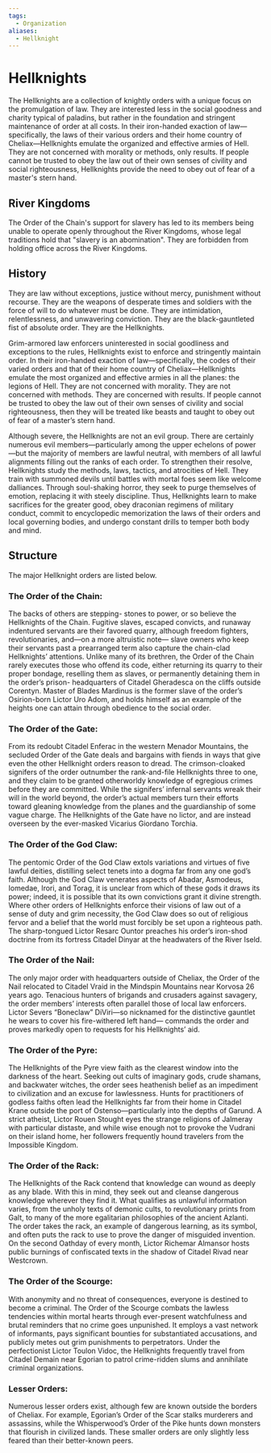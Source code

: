 ```yaml
---
tags:
  - Organization
aliases:
  - Hellknight
---
```

# Hellknights
The Hellknights are a collection of knightly orders with a unique focus on the promulgation of law. They are interested less in the social goodness and charity typical of paladins, but rather in the foundation and stringent maintenance of order at all costs. In their iron-handed exaction of law—specifically, the laws of their various orders and their home country of Cheliax—Hellknights emulate the organized and effective armies of Hell. They are not concerned with morality or methods, only results. If people cannot be trusted to obey the law out of their own senses of civility and social righteousness, Hellknights provide the need to obey out of fear of a master's stern hand.

## River Kingdoms
The Order of the Chain's support for slavery has led to its members being unable to operate openly throughout the River Kingdoms, whose legal traditions hold that "slavery is an abomination". They are forbidden from holding office across the River Kingdoms. 

## History
They are law without exceptions, justice without mercy, punishment without recourse. They are
the weapons of desperate times and soldiers with the force of will to do whatever must be done. They are intimidation, relentlessness, and unwavering conviction. They are the black-gauntleted fist of absolute order. They are the Hellknights.

Grim-armored law enforcers uninterested in social goodliness and exceptions to the rules, Hellknights exist to enforce and stringently maintain order. In their iron-handed exaction of law—specifically, the codes of their varied orders and that of their home country of Cheliax—Hellknights emulate the most organized and effective armies in all the planes: the legions of Hell. They are
not concerned with morality. They are not concerned with methods. They are concerned with results. If people cannot be trusted to obey the law out of their own senses of civility and social righteousness, then they will be treated like beasts and taught to obey out of fear of a master’s stern hand.

Although severe, the Hellknights are not an evil group. There are certainly numerous evil members—particularly among the upper echelons of power—but the majority of members are lawful neutral, with members of all lawful alignments filling out the ranks of each order. To strengthen their resolve, Hellknights study the methods, laws, tactics, and atrocities of Hell. They train with summoned devils until battles with mortal foes seem like welcome dalliances. Through soul-shaking horror, they seek to purge themselves of emotion, replacing it with steely discipline. Thus, Hellknights learn to make sacrifices for the greater good, obey draconian regimens of military conduct, commit to encyclopedic memorization the laws of their orders and local governing bodies, and undergo constant drills to temper both body and mind.

## Structure 
The major Hellknight orders are listed below.
### The Order of the Chain:  
The backs of others are stepping- stones to power, or so believe the Hellknights of the Chain. Fugitive slaves, escaped convicts, and runaway indentured servants are their favored quarry, although freedom fighters, revolutionaries, and—on a more altruistic note— slave owners who keep their servants past a prearranged term also capture the chain-clad Hellknights’ attentions. Unlike many of its brethren, the Order of the Chain rarely executes those who offend its code, either returning its quarry to their proper bondage, reselling them as slaves, or permanently detaining them in the order’s prison- headquarters of Citadel Gheradesca on the cliffs outside Corentyn. Master of Blades Mardinus is the former slave of the order’s Osirion-born Lictor Uro Adom, and holds himself as an example of the heights one can attain through obedience to the social order.
### The Order of the Gate:  
From its redoubt Citadel Enferac in the western Menador Mountains, the secluded Order of the Gate deals and bargains with fiends in ways that give even the other Hellknight orders reason to dread. The crimson-cloaked signifers of the order outnumber the rank-and-file Hellknights three to one, and they claim to be granted otherworldy knowledge of egregious crimes before they are committed. While the signifers’ infernal servants wreak their will in the world beyond, the order’s actual members turn their efforts toward gleaning knowledge from the planes and the guardianship of some vague charge. The Hellknights of the Gate have no lictor, and are instead overseen by the ever-masked Vicarius Giordano Torchia.
### The Order of the God Claw:  
The pentomic Order of the God Claw extols variations and virtues of five lawful deities, distilling select tenets into a dogma far from any one god’s faith. Although the God Claw venerates aspects of Abadar, Asmodeus, Iomedae, Irori, and Torag, it is unclear from which of these gods it draws its power; indeed, it is possible that its own convictions grant it divine strength. Where other orders of Hellknights enforce their visions of law out of a sense of duty and grim necessity, the God Claw does so out of religious fervor and a belief that the world must forcibly be set upon a righteous path. The sharp-tongued Lictor Resarc Ountor preaches his order’s iron-shod doctrine from its fortress Citadel Dinyar at the headwaters of the River Iseld.
### The Order of the Nail:  
The only major order with headquarters outside of Cheliax, the Order of the Nail relocated to Citadel Vraid in the Mindspin Mountains near Korvosa 26 years ago. Tenacious hunters of brigands and crusaders against savagery, the order members’ interests often parallel those of local law enforcers. Lictor Severs “Boneclaw” DiViri—so nicknamed for the distinctive gauntlet he wears to cover his fire-withered left hand— commands the order and proves markedly open to requests for his Hellknights’ aid.
### The Order of the Pyre:  
The Hellknights of the Pyre view faith as the clearest window into the darkness of the heart. Seeking out cults of imaginary gods, crude shamans, and backwater witches, the order sees heathenish belief as an impediment to civilization and an excuse for lawlessness. Hunts for practitioners of godless faiths often lead the Hellknights far from their home in Citadel Krane outside the port of Ostenso—particularly into the depths of Garund. A strict atheist, Lictor Rouen Stought eyes the strange religions of Jalmeray with particular distaste, and while wise enough not to provoke the Vudrani on their island home, her followers frequently hound travelers from the Impossible Kingdom.
### The Order of the Rack:  
The Hellknights of the Rack contend that knowledge can wound as deeply as any blade. With this in mind, they seek out and cleanse dangerous knowledge wherever they find it. What qualifies as unlawful information varies, from the unholy texts of demonic cults, to revolutionary prints from Galt, to many of the more egalitarian philosophies of the ancient Azlanti. The order takes the rack, an example of dangerous learning, as its symbol, and often puts the rack to use to prove the danger of misguided invention. On the second Oathday of every month, Lictor Richemar Almansor hosts public burnings of confiscated texts in the shadow of Citadel Rivad near Westcrown.
### The Order of the Scourge:  
With anonymity and no threat of consequences, everyone is destined to become a criminal. The Order of the Scourge combats the lawless tendencies within mortal hearts through ever-present watchfulness and brutal reminders that no crime goes unpunished. It employs a vast network of informants, pays significant bounties for substantiated accusations, and publicly metes out grim punishments to perpetrators. Under the perfectionist Lictor Toulon Vidoc, the Hellknights frequently travel from Citadel Demain near Egorian to patrol crime-ridden slums and annihilate criminal organizations. 
### Lesser Orders:  
Numerous lesser orders exist, although few are known outside the borders of Cheliax. For example, Egorian’s Order of the Scar stalks murderers and assassins, while the Whisperwood’s Order of the Pike hunts down monsters that flourish in civilized lands. These smaller orders are only slightly less feared than their better-known peers.